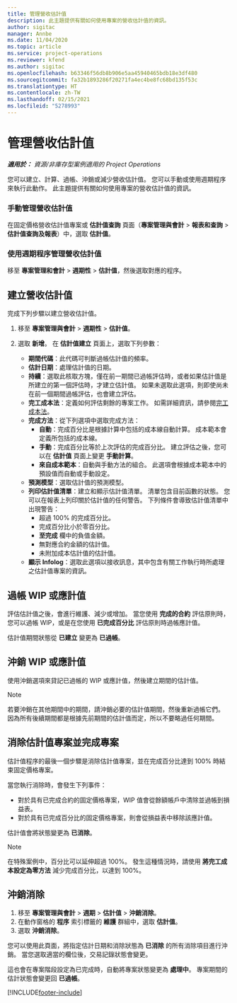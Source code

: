 ```yaml
---
title: 管理營收估計值
description: 此主題提供有關如何使用專案的營收估計值的資訊。
author: sigitac
manager: Annbe
ms.date: 11/04/2020
ms.topic: article
ms.service: project-operations
ms.reviewer: kfend
ms.author: sigitac
ms.openlocfilehash: b63346f56db8b906e5aa45940465bdb18e3df480
ms.sourcegitcommit: fa32b1893286f20271fa4ec4be8fc68bd135f53c
ms.translationtype: HT
ms.contentlocale: zh-TW
ms.lasthandoff: 02/15/2021
ms.locfileid: "5278993"
---
```

# <a name="manage-revenue-estimates"></a>管理營收估計值

_**適用於：** 資源/非庫存型案例適用的 Project Operations_

您可以建立、計算、過帳、沖銷或減少營收估計值。 您可以手動或使用週期程序來執行此動作。 此主題提供有關如何使用專案的營收估計值的資訊。

### <a name="manage-revenue-estimates-manually"></a>手動管理營收估計值

在固定價格營收估計值專案或 **估計值查詢** 頁面（**專案管理與會計** > **報表和查詢** > **估計值查詢及報表**）中，選取 **估計值**。

### <a name="manage-revenue-estimates-using-a-periodic-process"></a>使用週期程序管理營收估計值

移至 **專案管理和會計** > **週期性** > **估計值**，然後選取對應的程序。

## <a name="create-a-revenue-estimate"></a>建立營收估計值

完成下列步驟以建立營收估計值。 

1. 移至 **專案管理與會計** > **週期性** > **估計值**。
2. 選取 **新增**。 在 **估計值建立** 頁面上，選取下列參數：

   - **期間代碼**：此代碼可判斷過帳估計值的頻率。
   - **估計日期**：處理估計值的日期。
   - **持續**：選取此核取方塊，僅在前一期間已過帳評估時，或者如果估計值是所建立的第一個評估時，才建立估計值。 如果未選取此選項，則即使尚未在前一個期間過帳評估，也會建立評估。
   - **完工成本法**：定義如何評估剩餘的專案工作。 如需詳細資訊，請參閱[完工成本法](cost-complete-methods.md)。
   - **完成方法**：從下列選項中選取完成方法：
     - **自動**：完成百分比是根據計算中包括的成本線自動計算。 成本範本會定義所包括的成本線。
     - **手動**：完成百分比等於上次評估的完成百分比。 建立評估之後，您可以在 **估計值** 頁面上變更 **手動計算**。
     - **來自成本範本**：自動與手動方法的組合。 此選項會根據成本範本中的預設值而自動或手動設定。
   - **預測模型**：選取估計值的預測模型。
   - **列印估計值清單**：建立和顯示估計值清單。 清單包含目前函數的狀態。 您可以在報表上列印關於估計值的任何警告。 下列條件會導致估計值清單中出現警告：
     - 超過 100% 的完成百分比。
     - 完成百分比小於零百分比。
     - **至完成** 欄中的負值金額。
     - 無對應合約金額的估計值。
     - 未附加成本估計值的估計值。
   - **顯示 Infolog**：選取此選項以接收訊息，其中包含有關工作執行時所處理之估計值專案的資訊。


## <a name="post-wip-or-accruals"></a>過帳 WIP 或應計值

評估估計值之後，會進行維護、減少或增加。 當您使用 **完成的合約** 評估原則時，您可以過帳 WIP，或是在您使用 **已完成百分比** 評估原則時過帳應計值。
  
估計值期間狀態從 **已建立** 變更為 **已過帳**。

## <a name="reverse-wip-or-accruals"></a>沖銷 WIP 或應計值

使用沖銷選項來貸記已過帳的 WIP 或應計值，然後建立期間的估計值。

> [!NOTE]
> 若要沖銷在其他期間中的期間，請沖銷必要的估計值期間，然後重新過帳它們。 因為所有後續期間都是根據先前期間的估計值而定，所以不要略過任何期間。

## <a name="eliminate-the-estimate-project-and-finish-the-project"></a>消除估計值專案並完成專案

估計值程序的最後一個步驟是消除估計值專案，並在完成百分比達到 100% 時結束固定價格專案。

當您執行消除時，會發生下列事件：

- 對於具有已完成合約的固定價格專案，WIP 值會從餘額帳戶中清除並過帳到損益表。
- 對於具有已完成百分比的固定價格專案，則會從損益表中移除該應計值。

估計值會將狀態變更為 **已消除**。

> [!NOTE]
> 在特殊案例中，百分比可以延伸超過 100%。 發生這種情況時，請使用 **將完工成本設定為零方法** 減少完成百分比，以達到 100%。

## <a name="reverse-elimination"></a>沖銷消除

1. 移至 **專案管理與會計** > **週期** > **估計值** > **沖銷消除**。 
2. 在動作窗格的 **程序** 索引標籤的 **維護** 群組中，選取 **估計值**。 
3. 選取 **沖銷消除**。

您可以使用此頁面，將指定估計日期和消除狀態為 **已消除** 的所有消除項目進行沖銷。 當您選取適當的欄位後，交易記錄狀態會變更。

這也會在專案階段設定為已完成時，自動將專案狀態變更為 **處理中**。 專案期間的估計狀態會變更回 **已過帳**。


[!INCLUDE[footer-include](../includes/footer-banner.md)]